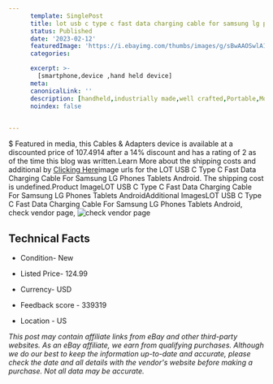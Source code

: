 ```yaml
---
      template: SinglePost
      title: lot usb c type c fast data charging cable for samsung lg phones tablets android
      status: Published
      date: '2023-02-12'
      featuredImage: 'https://i.ebayimg.com/thumbs/images/g/sBwAAOSwlA1gv8vN/s-l225.jpg'
      categories: 

      excerpt: >-
        [smartphone,device ,hand held device]
      meta:
      canonicalLink: ''
      description: [handheld,industrially made,well crafted,Portable,Mobile,Compact,Convenient,Lightweight,Maneuverable,Man-portable,Miniature,Carriable,Hand-held,Light,Holdable,Transportable,Mobile device,Pocket-sized,On-the-go,Wireless,Cordless,Compact size,Convenient size, smartphone,device ,hand held device]
      noindex: false

        
---
```

$
    Featured in media, this Cables & Adapters device is available at a discounted price of 107.4914 after a 14% discount and has a rating of 2 as of the time this blog was written.Learn More about the shipping costs and additional by [Clicking Here](https://www.ebay.com/itm/114843518684?hash=item1abd3506dc%3Ag%3AsBwAAOSwlA1gv8vN&amdata=enc%3AAQAHAAAA4J2cl7M9j58QbRSFEgRa1RH566yI29CQ%2FGPZEi31JpoM6rJg2JHg%2Bf5SribjDD6Pk1AO%2BZKDJ4x7otxw%2FbxkmpNafAONfhYCkst9i%2BmxKo%2FHSYt7rKdUctFPuzC3NGZ%2BsVvqsskjzG1Ob6hQO2eKNaUByWenEOUNDir53jeMolNhzv5o3x0fo5e4iZZGbFh%2BvlM17TFImMQYAfpazSsS1at9r1SSC3gj9X3zFjd02O7nY%2Fa0MSHu%2Bi3WnwKi5v4XhpZWiF9FRkX7THvqg4kXP5B9Z2eJxqR0LEv5CA8MBb2t&mkevt=1&mkcid=1&mkrid=711-53200-19255-0&campid=%253CePNCampaignId%253E&customid=%253CreferenceId%253E&toolid=10049)image urls for the LOT USB C Type C Fast Data Charging Cable For Samsung LG Phones Tablets Android. The shipping cost is undefined.Product ImageLOT USB C Type C Fast Data Charging Cable For Samsung LG Phones Tablets AndroidAdditional ImagesLOT USB C Type C Fast Data Charging Cable For Samsung LG Phones Tablets Android, check vendor page, ![check vendor page](https://origin-galleryplus.ebayimg.com/ws/web/114843518684_2_0_1/225x225.jpg,https://origin-galleryplus.ebayimg.com/ws/web/114843518684_3_0_1/225x225.jpg,https://origin-galleryplus.ebayimg.com/ws/web/114843518684_4_0_1/225x225.jpg,https://origin-galleryplus.ebayimg.com/ws/web/114843518684_5_0_1/225x225.jpg,https://origin-galleryplus.ebayimg.com/ws/web/114843518684_6_0_1/225x225.jpg,https://origin-galleryplus.ebayimg.com/ws/web/114843518684_7_0_1/225x225.jpg,https://origin-galleryplus.ebayimg.com/ws/web/114843518684_8_0_1/225x225.jpg,https://origin-galleryplus.ebayimg.com/ws/web/114843518684_9_0_1/225x225.jpg,https://origin-galleryplus.ebayimg.com/ws/web/114843518684_10_0_1/225x225.jpg,https://origin-galleryplus.ebayimg.com/ws/web/114843518684_11_0_1/225x225.jpg,https://origin-galleryplus.ebayimg.com/ws/web/114843518684_12_0_1/225x225.jpg)
    
    

 ## Technical Facts 



     
      

 - Condition- New 


      

 - Listed Price- 124.99 


      

 - Currency- USD 


      

 - Feedback score - 339319 


      

 - Location - US 


      
      

 *_This post may contain affiliate links from eBay and other third-party websites. As an eBay affiliate, we earn from qualifying purchases. Although we do our best to keep the information up-to-date and accurate, please check the date and all details with the vendor's website before making a purchase. Not all data may be accurate._*



    
    
    
    
    